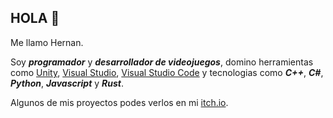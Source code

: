 ## HOLA 👋

Me llamo Hernan.

Soy _**programador**_ y _**desarrollador de videojuegos**_, 
domino herramientas como [Unity](https://unity.com/es), [Visual Studio](https://visualstudio.microsoft.com/es/), [Visual Studio Code](https://code.visualstudio.com/) y
tecnologias como _**C++**_, _**C#**_, _**Python**_, _**Javascript**_ y _**Rust**_.

Algunos de mis proyectos podes verlos en mi [itch.io](https://kr1z.itch.io/).
